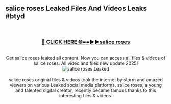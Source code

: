 ## salice roses Leaked Files And Videos Leaks #btyd
<br>
<div align="center">
<h3><a href="https://watchclip.my.id/salice roses" rel="nofollow">🔴 CLICK HERE 🌐==►►salice roses</a></h3>
<br>
Get salice roses leaked all content. Now you can access all files & videos of salice roses. All video and files new update 2025!
<br>
<a href="https://watchclip.my.id/salice roses" rel="nofollow" data-target="animated-image.originalLink"><img src="https://i.ibb.co.com/WyWwxjT/player-gif2.gif" alt="salice roses Leaked" style="max-width: 100%; display: inline-block;" data-target="animated-image.originalImage"></a>
<br><br>
salice roses original files & videos took the internet by storm and amazed viewers on various Leaked social media platforms. salice roses, a young and talented digital creator, recently became famous thanks to this interesting files & videos.
</div>
<br>